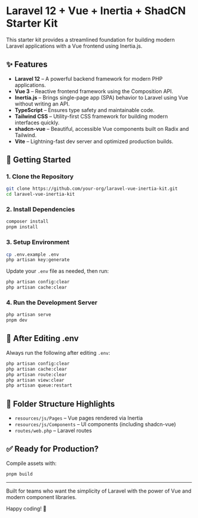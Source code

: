 # Laravel 12 + Vue + Inertia + ShadCN Starter Kit

This starter kit provides a streamlined foundation for building modern Laravel applications with a Vue frontend using Inertia.js.

## ✨ Features

- **Laravel 12** – A powerful backend framework for modern PHP applications.
- **Vue 3** – Reactive frontend framework using the Composition API.
- **Inertia.js** – Brings single-page app (SPA) behavior to Laravel using Vue without writing an API.
- **TypeScript** – Ensures type safety and maintainable code.
- **Tailwind CSS** – Utility-first CSS framework for building modern interfaces quickly.
- **shadcn-vue** – Beautiful, accessible Vue components built on Radix and Tailwind.
- **Vite** – Lightning-fast dev server and optimized production builds.

## 🚀 Getting Started

### 1. Clone the Repository
```bash
git clone https://github.com/your-org/laravel-vue-inertia-kit.git
cd laravel-vue-inertia-kit
```

### 2. Install Dependencies
```bash
composer install
pnpm install
```

### 3. Setup Environment
```bash
cp .env.example .env
php artisan key:generate
```
Update your `.env` file as needed, then run:
```bash
php artisan config:clear
php artisan cache:clear
```

### 4. Run the Development Server
```bash
php artisan serve
pnpm dev
```

## 🧼 After Editing .env
Always run the following after editing `.env`:
```bash
php artisan config:clear
php artisan cache:clear
php artisan route:clear
php artisan view:clear
php artisan queue:restart
```

## 📁 Folder Structure Highlights
- `resources/js/Pages` – Vue pages rendered via Inertia
- `resources/js/Components` – UI components (including shadcn-vue)
- `routes/web.php` – Laravel routes

## ✅ Ready for Production?
Compile assets with:
```bash
pnpm build
```

---
Built for teams who want the simplicity of Laravel with the power of Vue and modern component libraries.

Happy coding! 🎉

